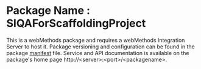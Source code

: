 # Package Name : SIQAForScaffoldingProject
This is a webMethods package and requires a webMethods Integration Server to host it. Package versioning and configuration can be found in the package [manifest](./SIQAForScaffoldingProject/manifest.v3) file. Service and API documentation is available on the package's home page http://&lt;server&gt;:&lt;port&gt;/&lt;packagename>.